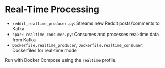 # Real-Time Processing

- `reddit_realtime_producer.py`: Streams new Reddit posts/comments to Kafka
- `spark_realtime_consumer.py`: Consumes and processes real-time data from Kafka
- `Dockerfile.realtime_producer`, `Dockerfile.realtime_consumer`: Dockerfiles for real-time mode

Run with Docker Compose using the `realtime` profile.
